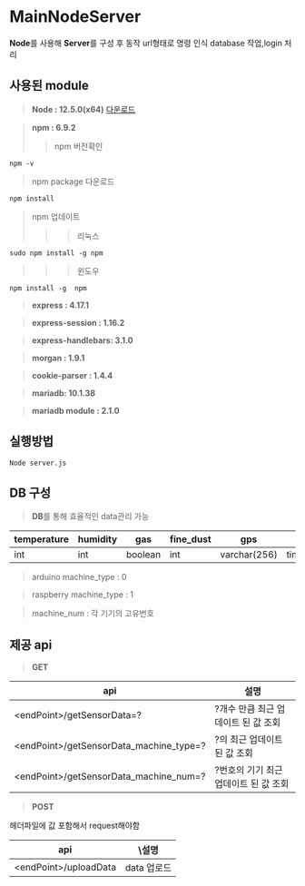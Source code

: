 # **MainNodeServer**

**Node**를 사용해 **Server**를 구성 후 동작 url형태로 명령 인식 database 작업,login 처리

## 사용된 module

>**Node : 12.5.0(x64)** [다운로드](https://nodejs.org/ko/)

>**npm : 6.9.2**
>>npm 버전확인
```
npm -v
```
>npm package 다운로드
```
npm install
```
>npm 업데이트
>>>리눅스
```
sudo npm install -g npm
```
>>>윈도우
```
npm install -g  npm
```

>**express : 4.17.1**

>**express-session : 1.16.2**

>**express-handlebars: 3.1.0**

>**morgan : 1.9.1**

>**cookie-parser : 1.4.4**

>**mariadb: 10.1.38**

>**mariadb module : 2.1.0**

## 실행방법

```
Node server.js
```

## DB 구성

>**DB**를 통해 효율적인 data관리 가능

 temperature| humidity | gas | fine_dust | gps | date | machine_type | machine_num | order_num
--------|--------|--------|--------|--------|--------|--------|--------|--------
int | int | boolean | int | varchar(256) | timestamp | int | int | int

>arduino machine_type : 0

>raspberry machine_type : 1

>machine_num : 각 기기의 고유번호


## 제공 api

>**GET**

api | 설명
-------------------- | --------------------
 \<endPoint\>\/getSensorData=? | ?개수 만큼 최근 업데이트 된 값 조회
 \<endPoint\>\/getSensorData_machine_type=? | ?의 최근 업데이트 된 값 조회
 \<endPoint\>\/getSensorData_machine_num=? | ?번호의 기기 최근 업데이트 된 값 조회

 >**POST**

헤더파일에 값 포함해서  request해야함

api| \설명
 -------------------- | --------------------
  \<endPoint\>\/uploadData | data 업로드
